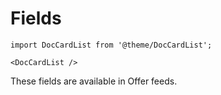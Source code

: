 # Fields

```mdx-code-block
import DocCardList from '@theme/DocCardList';

<DocCardList />
```

These fields are available in Offer feeds.
